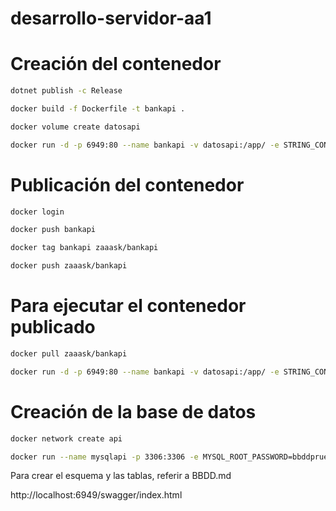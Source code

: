 # desarrollo-servidor-aa1

# Creación del contenedor
```bash
dotnet publish -c Release
```

```bash
docker build -f Dockerfile -t bankapi .
```

```bash
docker volume create datosapi  
```

```bash
docker run -d -p 6949:80 --name bankapi -v datosapi:/app/ -e STRING_CONEXION="server=212.227.32.40;database=api_clase;uid=root;password=8m!25i!17I" bankapi    
```

# Publicación del contenedor
```bash
docker login
```

```bash
docker push bankapi
```

```bash
docker tag bankapi zaaask/bankapi
```

```bash
docker push zaaask/bankapi
```

# Para ejecutar el contenedor publicado
```bash
docker pull zaaask/bankapi
```

```bash
docker run -d -p 6949:80 --name bankapi -v datosapi:/app/ -e STRING_CONEXION="server=mysqlapi;database=api_clase;uid=root;password=bbddpruebas" --network=api bankapi
```

# Creación de la base de datos
```bash
docker network create api
```

```bash
docker run --name mysqlapi -p 3306:3306 -e MYSQL_ROOT_PASSWORD=bbddpruebas -d --network=api mysql -v bbdd:/app/
```

Para crear el esquema y las tablas, referir a  BBDD.md

http://localhost:6949/swagger/index.html
